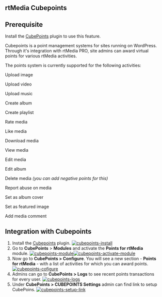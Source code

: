 ## rtMedia Cubepoints


## Prerequisite


Install the [CubePoints](http://wordpress.org/plugins/cubepoints/) plugin to use this feature.

Cubepoints is a point management systems for sites running on WordPress. Through it's integration with rtMedia PRO, site admins can award virtual points for various rtMedia activities.

The points system is currently supported for the following activities:

   Upload image

   Upload video

   Upload music

   Create album

   Create playlist

   Rate media

   Like media

   Download media

   View media

   Edit media

   Edit album

   Delete media _(you can add negative points for this)_

   Report abuse on media

   Set as album cover

   Set as featured image

   Add media comment


## Integration with Cubepoints


1. Install the [Cubepoints](http://wordpress.org/plugins/cubepoints/) plugin.
[![cubepoints-install](https://rtcamp.com/wp-content/uploads/2013/10/cubepoints-install_thumb.png)](https://rtcamp.com/wp-content/uploads/2013/10/cubepoints-install_thumb.png)
2. Go to **CubePoints** > **Modules** and activate the **Points for rtMedia** module.
[![cubepoints-module](https://rtcamp.com/wp-content/uploads/2013/10/cubepoints-module_thumb2.png)](https://rtcamp.com/wp-content/uploads/2013/10/cubepoints-module_thumb2.png)[![cubepoints-activate-module](https://rtcamp.com/wp-content/uploads/2013/10/cubepoints-activate-module_thumb1.png)](https://rtcamp.com/wp-content/uploads/2013/10/cubepoints-activate-module_thumb1.png)
3. Now go to **CubePoints > Configure**. You will see a new section - **Points for rtMedia** - with a list of activities for which you can award points.
[![cubepoints-cofigure](https://rtcamp.com/wp-content/uploads/2013/10/cubepoints-cofigure_thumb.png)](https://rtcamp.com/wp-content/uploads/2013/10/cubepoints-cofigure_thumb.png)
4. Admins can go to **CubePoints > Logs** to see recent points transactions for every user.
[![cubepoints-logs](https://rtcamp.com/wp-content/uploads/2013/10/cubepoints-logs_thumb1.png)](https://rtcamp.com/wp-content/uploads/2013/10/cubepoints-logs_thumb1.png)
5. Under **CubePoints > CUBEPOINTS Settings** admin can find link to setup CubePoins.
[![cubepoints-setup-link](https://cloud.githubusercontent.com/assets/7771963/7861525/3d235464-056e-11e5-979e-38c6423fabf1.png)](https://cloud.githubusercontent.com/assets/7771963/7861525/3d235464-056e-11e5-979e-38c6423fabf1.png)
